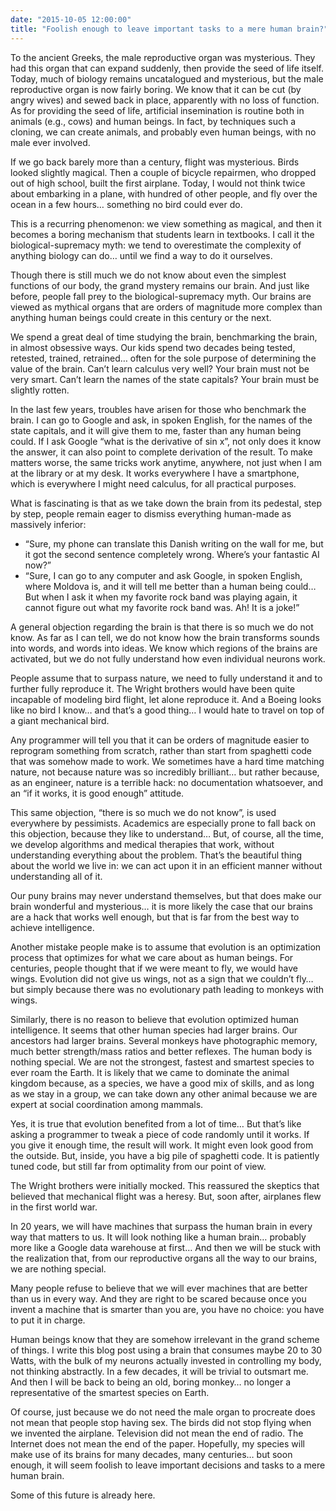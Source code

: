 ```yaml
---
date: "2015-10-05 12:00:00"
title: "Foolish enough to leave important tasks to a mere human brain?"
---
```




To the ancient Greeks, the male reproductive organ was mysterious. They had this organ that can expand suddenly, then provide the seed of life itself. Today, much of biology remains uncatalogued and mysterious, but the male reproductive organ is now fairly boring. We know that it can be cut (by angry wives) and sewed back in place, apparently with no loss of function. As for providing the seed of life, artificial insemination is routine both in animals (e.g., cows) and human beings. In fact, by techniques such a cloning, we can create animals, and probably even human beings, with no male ever involved.

If we go back barely more than a century, flight was mysterious. Birds looked slightly magical. Then a couple of bicycle repairmen, who dropped out of high school, built the first airplane. Today, I would not think twice about embarking in a plane, with hundred of other people, and fly over the ocean in a few hours&hellip; something no bird could ever do.

This is a recurring phenomenon: we view something as magical, and then it becomes a boring mechanism that students learn in textbooks. I call it the biological-supremacy myth: we tend to overestimate the complexity of anything biology can do&hellip; until we find a way to do it ourselves.

Though there is still much we do not know about even the simplest functions of our body, the grand mystery remains our brain. And just like before, people fall prey to the biological-supremacy myth. Our brains are viewed as mythical organs that are orders of magnitude more complex than anything human beings could create in this century or the next.

We spend a great deal of time studying the brain, benchmarking the brain, in almost obsessive ways. Our kids spend two decades being tested, retested, trained, retrained&hellip; often for the sole purpose of determining the value of the brain. Can&rsquo;t learn calculus very well? Your brain must not be very smart. Can&rsquo;t learn the names of the state capitals? Your brain must be slightly rotten.

In the last few years, troubles have arisen for those who benchmark the brain. I can go to Google and ask, in spoken English, for the names of the state capitals, and it will give them to me, faster than any human being could. If I ask Google &ldquo;what is the derivative of sin x&rdquo;, not only does it know the answer, it can also point to complete derivation of the result. To make matters worse, the same tricks work anytime, anywhere, not just when I am at the library or at my desk. It works everywhere I have a smartphone, which is everywhere I might need calculus, for all practical purposes.

What is fascinating is that as we take down the brain from its pedestal, step by step, people remain eager to dismiss everything human-made as massively inferior:

- &ldquo;Sure, my phone can translate this Danish writing on the wall for me, but it got the second sentence completely wrong. Where&rsquo;s your fantastic AI now?&rdquo; 
- &ldquo;Sure, I can go to any computer and ask Google, in spoken English, where Moldova is, and it will tell me better than a human being could&hellip; But when I ask it when my favorite rock band was playing again, it cannot figure out what my favorite rock band was. Ah! It is a joke!&rdquo;


A general objection regarding the brain is that there is so much we do not know. As far as I can tell, we do not know how the brain transforms sounds into words, and words into ideas. We know which regions of the brains are activated, but we do not fully understand how even individual neurons work.

People assume that to surpass nature, we need to fully understand it and to further fully reproduce it. The Wright brothers would have been quite incapable of modeling bird flight, let alone reproduce it. And a Boeing looks like no bird I know&hellip; and that&rsquo;s a good thing&hellip; I would hate to travel on top of a giant mechanical bird.

Any programmer will tell you that it can be orders of magnitude easier to reprogram something from scratch, rather than start from spaghetti code that was somehow made to work. We sometimes have a hard time matching nature, not because nature was so incredibly brilliant&hellip; but rather because, as an engineer, nature is a terrible hack: no documentation whatsoever, and an &ldquo;if it works, it is good enough&rdquo; attitude.

This same objection, &ldquo;there is so much we do not know&rdquo;, is used everywhere by pessimists. Academics are especially prone to fall back on this objection, because they like to understand&hellip; But, of course, all the time, we develop algorithms and medical therapies that work, without understanding everything about the problem. That&rsquo;s the beautiful thing about the world we live in: we can act upon it in an efficient manner without understanding all of it.

Our puny brains may never understand themselves, but that does make our brain wonderful and mysterious&hellip; it is more likely the case that our brains are a hack that works well enough, but that is far from the best way to achieve intelligence.

Another mistake people make is to assume that evolution is an optimization process that optimizes for what we care about as human beings. For centuries, people thought that if we were meant to fly, we would have wings. Evolution did not give us wings, not as a sign that we couldn&rsquo;t fly&hellip; but simply because there was no evolutionary path leading to monkeys with wings.

Similarly, there is no reason to believe that evolution optimized human intelligence. It seems that other human species had larger brains. Our ancestors had larger brains. Several monkeys have photographic memory, much better strength/mass ratios and better reflexes. The human body is nothing special. We are not the strongest, fastest and smartest species to ever roam the Earth. It is likely that we came to dominate the animal kingdom because, as a species, we have a good mix of skills, and as long as we stay in a group, we can take down any other animal because we are expert at social coordination among mammals.

Yes, it is true that evolution benefited from a lot of time&hellip; But that&rsquo;s like asking a programmer to tweak a piece of code randomly until it works. If you give it enough time, the result will work. It might even look good from the outside. But, inside, you have a big pile of spaghetti code. It is patiently tuned code, but still far from optimality from our point of view.

The Wright brothers were initially mocked. This reassured the skeptics that believed that mechanical flight was a heresy. But, soon after, airplanes flew in the first world war.

In 20 years, we will have machines that surpass the human brain in every way that matters to us. It will look nothing like a human brain&hellip; probably more like a Google data warehouse at first&hellip; And then we will be stuck with the realization that, from our reproductive organs all the way to our brains, we are nothing special.

Many people refuse to believe that we will ever machines that are better than us in every way. And they are right to be scared because once you invent a machine that is smarter than you are, you have no choice: you have to put it in charge.

Human beings know that they are somehow irrelevant in the grand scheme of things. I write this blog post using a brain that consumes maybe 20 to 30 Watts, with the bulk of my neurons actually invested in controlling my body, not thinking abstractly. In a few decades, it will be trivial to outsmart me. And then I will be back to being an old, boring monkey&hellip; no longer a representative of the smartest species on Earth.

Of course, just because we do not need the male organ to procreate does not mean that people stop having sex. The birds did not stop flying when we invented the airplane. Television did not mean the end of radio. The Internet does not mean the end of the paper. Hopefully, my species will make use of its brains for many decades, many centuries&hellip; but soon enough, it will seem foolish to leave important decisions and tasks to a mere human brain.

Some of this future is already here.

